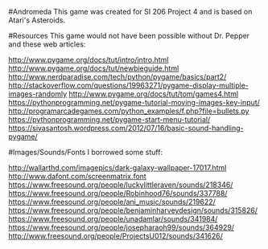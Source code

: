 #Andromeda
This game was created for SI 206 Project 4 and is based on Atari's Asteroids.  

#Resources
This game would not have been possible without Dr. Pepper and these web articles:

http://www.pygame.org/docs/tut/intro/intro.html
http://www.pygame.org/docs/tut/newbieguide.html
http://www.nerdparadise.com/tech/python/pygame/basics/part2/
http://stackoverflow.com/questions/19963271/pygame-display-multiple-images-randomly
http://www.pygame.org/docs/tut/tom/games4.html
https://pythonprogramming.net/pygame-tutorial-moving-images-key-input/
http://programarcadegames.com/python_examples/f.php?file=bullets.py
https://pythonprogramming.net/pygame-start-menu-tutorial/
https://sivasantosh.wordpress.com/2012/07/16/basic-sound-handling-pygame/

#Images/Sounds/Fonts
I borrowed some stuff:

http://wallarthd.com/imagepics/dark-galaxy-wallpaper-17017.html
http://www.dafont.com/screenmatrix.font
https://www.freesound.org/people/luckylittleraven/sounds/218346/
https://www.freesound.org/people/Robinhood76/sounds/337788/
https://www.freesound.org/people/ani_music/sounds/219622/
https://www.freesound.org/people/benjaminharveydesign/sounds/315826/
https://www.freesound.org/people/unadamlar/sounds/341984/
https://www.freesound.org/people/josepharaoh99/sounds/364929/
http://www.freesound.org/people/ProjectsU012/sounds/341626/

